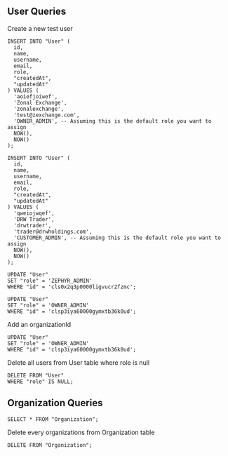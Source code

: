 ## User Queries

Create a new test user

```
INSERT INTO "User" (
  id,
  name,
  username,
  email,
  role,
  "createdAt",
  "updatedAt"
) VALUES (
  'aoiefjoiwef',
  'Zonal Exchange',
  'zonalexchange',
  'test@zexchange.com',
  'OWNER_ADMIN', -- Assuming this is the default role you want to assign
  NOW(),
  NOW()
);
```

```
INSERT INTO "User" (
  id,
  name,
  username,
  email,
  role,
  "createdAt",
  "updatedAt"
) VALUES (
  'qweiojwqef',
  'DRW Trader',
  'drwtrader',
  'trader@drwholdings.com',
  'CUSTOMER_ADMIN', -- Assuming this is the default role you want to assign
  NOW(),
  NOW()
);
```

```
UPDATE "User"
SET "role" = 'ZEPHYR_ADMIN'
WHERE "id" = 'cls0x2q3p0000ligvucr2fzmc';
```

```
UPDATE "User"
SET "role" = 'OWNER_ADMIN'
WHERE "id" = 'clsp3iya60000gymxtb36k0ud';
```

Add an organizationId

```
UPDATE "User"
SET "role" = 'OWNER_ADMIN'
WHERE "id" = 'clsp3iya60000gymxtb36k0ud';
```

Delete all users from User table where role is null

```
DELETE FROM "User"
WHERE "role" IS NULL;
```

## Organization Queries

```
SELECT * FROM "Organization";
```

Delete every organizations from Organization table

```
DELETE FROM "Organization";
```
